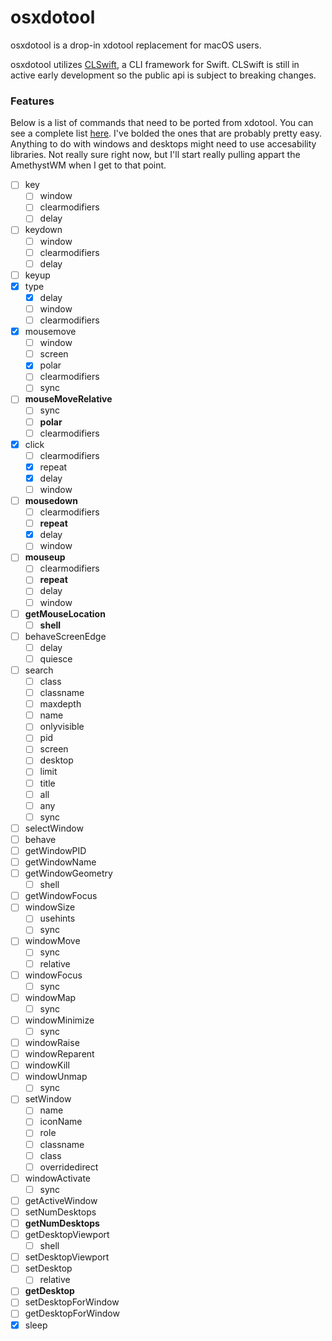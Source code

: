 # osxdotool

osxdotool is a drop-in xdotool replacement for macOS users.

osxdotool utilizes [CLSwift](https://github.com/twof/CLSwift), a CLI framework for Swift. CLSwift is still in active early development so the public api is subject to breaking changes. 

### Features
Below is a list of commands that need to be ported from xdotool. You can see a complete list [here](https://www.semicomplete.com/projects/xdotool/xdotool.xhtml). I've bolded the ones that are probably pretty easy. Anything to do with windows and desktops might need to use accesability libraries. Not really sure right now, but I'll start really pulling appart the AmethystWM when I get to that point.
- [ ] key
    - [ ] window
    - [ ] clearmodifiers
    - [ ] delay
- [ ] keydown
    - [ ] window
    - [ ] clearmodifiers
    - [ ] delay
- [ ] keyup
- [x] type
    - [x] delay
    - [ ] window
    - [ ] clearmodifiers
- [x] mousemove
   - [ ] window
   - [ ] screen
   - [x] polar
   - [ ] clearmodifiers
   - [ ] sync
- [ ] **mouseMoveRelative**
   - [ ] sync
   - [ ] **polar**
   - [ ] clearmodifiers
- [x] click
   - [ ] clearmodifiers
   - [x] repeat
   - [x] delay
   - [ ] window
- [ ] **mousedown**
   - [ ] clearmodifiers
   - [ ] **repeat**
   - [x] delay
   - [ ] window
- [ ] **mouseup**
   - [ ] clearmodifiers
   - [ ] **repeat**
   - [ ] delay
   - [ ] window
- [ ] **getMouseLocation**
    - [ ] **shell**
- [ ] behaveScreenEdge
    - [ ] delay
    - [ ] quiesce
- [ ] search
    - [ ] class
    - [ ] classname
    - [ ] maxdepth
    - [ ] name
    - [ ] onlyvisible
    - [ ] pid
    - [ ] screen
    - [ ] desktop
    - [ ] limit
    - [ ] title
    - [ ] all
    - [ ] any
    - [ ] sync
- [ ] selectWindow
- [ ] behave
- [ ] getWindowPID
- [ ] getWindowName
- [ ] getWindowGeometry
    - [ ] shell
- [ ] getWindowFocus
- [ ] windowSize
    - [ ] usehints
    - [ ] sync
- [ ] windowMove
    - [ ] sync
    - [ ] relative
- [ ] windowFocus
    - [ ] sync
- [ ] windowMap
    - [ ] sync
- [ ] windowMinimize
    - [ ] sync
- [ ] windowRaise
- [ ] windowReparent
- [ ] windowKill
- [ ] windowUnmap
    - [ ] sync
- [ ] setWindow
    - [ ] name
    - [ ] iconName
    - [ ] role
    - [ ] classname
    - [ ] class
    - [ ] overridedirect
- [ ] windowActivate
    - [ ] sync
- [ ] getActiveWindow
- [ ] setNumDesktops
- [ ] **getNumDesktops**
- [ ] getDesktopViewport
    - [ ] shell
- [ ] setDesktopViewport
- [ ] setDesktop
    - [ ] relative
- [ ] **getDesktop**
- [ ] setDesktopForWindow
- [ ] getDesktopForWindow
- [x] sleep

